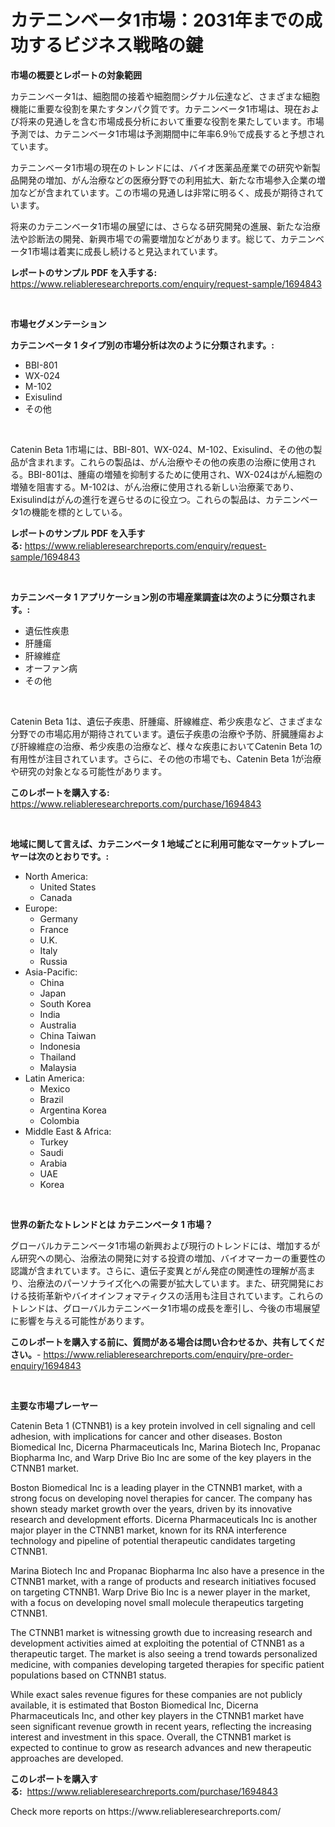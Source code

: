<p><h1>カテニンベータ1市場：2031年までの成功するビジネス戦略の鍵</h1></p><p><strong>市場の概要とレポートの対象範囲</strong></p>
<p><p>カテニンベータ1は、細胞間の接着や細胞間シグナル伝達など、さまざまな細胞機能に重要な役割を果たすタンパク質です。カテニンベータ1市場は、現在および将来の見通しを含む市場成長分析において重要な役割を果たしています。市場予測では、カテニンベータ1市場は予測期間中に年率6.9％で成長すると予想されています。</p><p>カテニンベータ1市場の現在のトレンドには、バイオ医薬品産業での研究や新製品開発の増加、がん治療などの医療分野での利用拡大、新たな市場参入企業の増加などが含まれています。この市場の見通しは非常に明るく、成長が期待されています。</p><p>将来のカテニンベータ1市場の展望には、さらなる研究開発の進展、新たな治療法や診断法の開発、新興市場での需要増加などがあります。総じて、カテニンベータ1市場は着実に成長し続けると見込まれています。</p></p>
<p><strong>レポートのサンプル PDF を入手する:</strong> <a href="https://www.reliableresearchreports.com/enquiry/request-sample/1694843">https://www.reliableresearchreports.com/enquiry/request-sample/1694843</a></p>
<p>&nbsp;</p>
<p><strong>市場セグメンテーション</strong></p>
<p><strong>カテニンベータ 1 タイプ別の市場分析は次のように分類されます。:</strong></p>
<p><ul><li>BBI-801</li><li>WX-024</li><li>M-102</li><li>Exisulind</li><li>その他</li></ul></p>
<p>&nbsp;</p>
<p><p>Catenin Beta 1市場には、BBI-801、WX-024、M-102、Exisulind、その他の製品が含まれます。これらの製品は、がん治療やその他の疾患の治療に使用される。BBI-801は、腫瘍の増殖を抑制するために使用され、WX-024はがん細胞の増殖を阻害する。M-102は、がん治療に使用される新しい治療薬であり、Exisulindはがんの進行を遅らせるのに役立つ。これらの製品は、カテニンベータ1の機能を標的としている。</p></p>
<p><strong>レポートのサンプル PDF を入手する:</strong>&nbsp;<a href="https://www.reliableresearchreports.com/enquiry/request-sample/1694843">https://www.reliableresearchreports.com/enquiry/request-sample/1694843</a></p>
<p>&nbsp;</p>
<p><strong> カテニンベータ 1 アプリケーション別の市場産業調査は次のように分類されます。:</strong></p>
<p><ul><li>遺伝性疾患</li><li>肝腫瘍</li><li>肝線維症</li><li>オーファン病</li><li>その他</li></ul></p>
<p>&nbsp;</p>
<p><p>Catenin Beta 1は、遺伝子疾患、肝腫瘍、肝線維症、希少疾患など、さまざまな分野での市場応用が期待されています。遺伝子疾患の治療や予防、肝臓腫瘍および肝線維症の治療、希少疾患の治療など、様々な疾患においてCatenin Beta 1の有用性が注目されています。さらに、その他の市場でも、Catenin Beta 1が治療や研究の対象となる可能性があります。</p></p>
<p><strong>このレポートを購入する:</strong>&nbsp; <a href="https://www.reliableresearchreports.com/purchase/1694843">https://www.reliableresearchreports.com/purchase/1694843</a></p>
<p>&nbsp;</p>
<p><strong>地域に関して言えば、カテニンベータ 1 地域ごとに利用可能なマーケットプレーヤーは次のとおりです。:</strong></p>
<p><ul>
    <li>
        North America:
        <ul>
            <li>United States</li>
            <li>Canada</li>
        </ul>
    </li>
    <li>
        Europe:
        <ul>
            <li>Germany</li>
            <li>France</li>
            <li>U.K.</li>
            <li>Italy</li>
            <li>Russia</li>
        </ul>
    </li>
    <li>
        Asia-Pacific:
        <ul>
            <li>China</li>
            <li>Japan</li>
            <li>South Korea</li>
            <li>India</li>
            <li>Australia</li>
            <li>China Taiwan</li>
            <li>Indonesia</li>
            <li>Thailand</li>
            <li>Malaysia</li>
        </ul>
    </li>
    <li>
        Latin America:
        <ul>
            <li>Mexico</li>
            <li>Brazil</li>
            <li>Argentina Korea</li>
            <li>Colombia</li>
        </ul>
    </li>
    <li>
        Middle East & Africa:
        <ul>
            <li>Turkey</li>
            <li>Saudi</li>
            <li>Arabia</li>
            <li>UAE</li>
            <li>Korea</li>
        </ul>
    </li>
    </ul></p>
<p>&nbsp;</p>
<p><strong>世界の新たなトレンドとは カテニンベータ 1 市場？</strong></p>
<p><p>グローバルカテニンベータ1市場の新興および現行のトレンドには、増加するがん研究への関心、治療法の開発に対する投資の増加、バイオマーカーの重要性の認識が含まれています。さらに、遺伝子変異とがん発症の関連性の理解が高まり、治療法のパーソナライズ化への需要が拡大しています。また、研究開発における技術革新やバイオインフォマティクスの活用も注目されています。これらのトレンドは、グローバルカテニンベータ1市場の成長を牽引し、今後の市場展望に影響を与える可能性があります。</p></p>
<p><strong>このレポートを購入する前に、質問がある場合は問い合わせるか、共有してください。</strong>- <a href="https://www.reliableresearchreports.com/enquiry/pre-order-enquiry/1694843">https://www.reliableresearchreports.com/enquiry/pre-order-enquiry/1694843</a></p>
<p>&nbsp;</p>
<p><strong>主要な市場プレーヤー</strong></p>
<p><p>Catenin Beta 1 (CTNNB1) is a key protein involved in cell signaling and cell adhesion, with implications for cancer and other diseases. Boston Biomedical Inc, Dicerna Pharmaceuticals Inc, Marina Biotech Inc, Propanac Biopharma Inc, and Warp Drive Bio Inc are some of the key players in the CTNNB1 market.</p><p>Boston Biomedical Inc is a leading player in the CTNNB1 market, with a strong focus on developing novel therapies for cancer. The company has shown steady market growth over the years, driven by its innovative research and development efforts. Dicerna Pharmaceuticals Inc is another major player in the CTNNB1 market, known for its RNA interference technology and pipeline of potential therapeutic candidates targeting CTNNB1.</p><p>Marina Biotech Inc and Propanac Biopharma Inc also have a presence in the CTNNB1 market, with a range of products and research initiatives focused on targeting CTNNB1. Warp Drive Bio Inc is a newer player in the market, with a focus on developing novel small molecule therapeutics targeting CTNNB1.</p><p>The CTNNB1 market is witnessing growth due to increasing research and development activities aimed at exploiting the potential of CTNNB1 as a therapeutic target. The market is also seeing a trend towards personalized medicine, with companies developing targeted therapies for specific patient populations based on CTNNB1 status.</p><p>While exact sales revenue figures for these companies are not publicly available, it is estimated that Boston Biomedical Inc, Dicerna Pharmaceuticals Inc, and other key players in the CTNNB1 market have seen significant revenue growth in recent years, reflecting the increasing interest and investment in this space. Overall, the CTNNB1 market is expected to continue to grow as research advances and new therapeutic approaches are developed.</p></p>
<p><strong>このレポートを購入する:</strong>&nbsp;&nbsp;<a href="https://www.reliableresearchreports.com/purchase/1694843">https://www.reliableresearchreports.com/purchase/1694843</a></p>
<p>Check more reports on https://www.reliableresearchreports.com/</p>